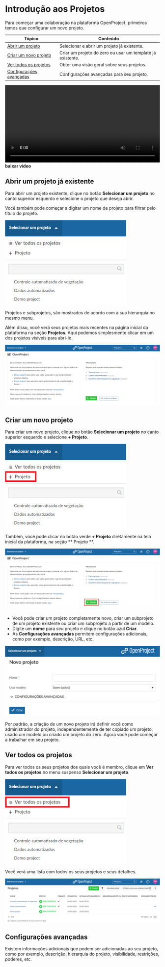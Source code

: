 # Introdução aos Projetos

Para começar uma colaboração na plataforma OpenProject, primeiros temos que configurar um novo projeto.

| Tópico                                                  | Conteúdo                                                     |
| ------------------------------------------------------- | ------------------------------------------------------------ |
| [Abrir um projeto](#abrir-um-projeto-já-existente)      | Selecionar e abrir um projeto já existente.                  |
| [Criar um novo projeto](#criar-um-novo-projeto)         | Criar um projeto do zero ou usar um template já existente.   |
| [Ver todos os projetos](#ver-todos-os-projetos)         | Obter uma visão geral sobre seus projetos.                   |
| [Configurações avançadas](#configurações-avançadas)     | Configurações avançadas para seu projeto.                    |

<video src="https://www.openproject.org/wp-content/uploads/2020/12/OpenProject-Projects-Introduction.mp4" type="video/mp4" controls="" style="width:100%"></video> **baixar video**

## Abrir um projeto já existente

Para abrir um projeto existente, clique no botão **Selecionar um projeto** no canto superior esquerdo e selecione o projeto que deseja abrir.

Você também pode começar a digitar um nome de projeto para filtrar pelo título do projeto.

![selecionar projeto](selecione_projeto.png)

Projetos e subprojetos, são mostrados de acordo com a sua hierarquia no mesmo menu.

Além disso, você verá seus projetos mais recentes na página inicial da plataforma na seção **Projetos**. Aqui podemos simplesmente clicar em um dos projetos visíveis para abri-lo.

![projetos](recentes.png)

## Criar um novo projeto

Para criar um novo projeto, clique no botão **Selecionar um projeto** no canto superior esquerdo e selecione **+ Projeto**.

![criar um projeto](s_novo_projeto.png)

Também, você pode clicar no botão verde **+ Projeto** diretamente na tela inicial da plataforma, na seção ** Projeto **.

![criar um projeto](s_recentes_projeto.png)

- Você pode criar um projeto completamente novo, criar um subprojeto de um projeto existente ou criar um subprojeto a partir de um modelo.
- Digite um **nome** para seu projeto e clique no botão azul **Criar**.
- As **Configurações avançadas** permitem configurações adicionais, como por exemplo, descrição, URL, etc.

![criar um projeto](config_avan.png)

Por padrão, a criação de um novo projeto irá definir você como administrador do projeto, independentemente de ter copiado um projeto, usado um modelo ou criado um projeto do zero. Agora você pode começar a trabalhar em seu projeto.

## Ver todos os projetos

Para ver todos os seus projetos dos quais você é membro, clique em **Ver todos os projetos** no menu suspenso **Selecionar um projeto**.

![ver todos os projetos](s_ver_todos.png)

Você verá uma lista com todos os seus projetos e seus detalhes.

![ver todos os projetos](ver_todos_desc.png)



## Configurações avançadas

Existem informações adicionais que podem ser adicionadas ao seu projeto, como por exemplo, descrição, hierarquia do projeto, visibilidade, restrições, poderes, etc.
